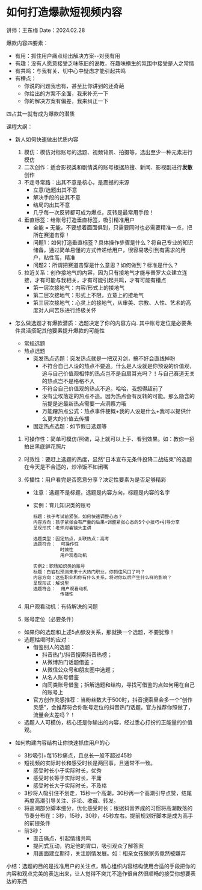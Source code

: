 # 如何打造爆款短视频内容

讲师：王东梅
Date：2024.02.28

爆款内容四要素：

- 有用：抓住用户痛点给出解决方案--对我有用
- 有趣：没有人愿意接受乏味陈旧的说教，在趣味横生的氛围中接受是人之常情
- 有共鸣：与我有关、切中心中疑虑才能引起共鸣
- 有槽点：
  - 你说的问题我也有，甚至比你讲到的还奇葩
  - 你给出的方案不全面，我来补充一下
  - 你的解决方案有偏差，我来纠正一下

四占其一就有成为爆款的潜质

课程大纲：

- 新人如何快速做出优质内容
  
  1. 模仿：模仿对标账号的选题、视频背景、拍摄等，选出至少一种元素进行模仿
  2. 二次创作：适合影视类和剧情类的账号根据热搜、新闻、影视剧进行**发散**创作
  3. 不走寻常路：出其不意是核心，是震撼的来源
     - 立意/选题出其不意
     - 解决手段的出其不意
     - 结局的出其不意
     - 几乎每一次反转都可成为爆点，反转是最常用手段！
  4. 垂直标签：给账号打造垂直标签，吸引精准用户
     - 全能 = 无能，不要想着面面俱到，只需要同时也必需要精准一点，把所在赛道击穿！
     - 问题1：如何打造垂直标签？具体操作步骤是什么？将自己专业的知识储备，通过简单易懂的方式传递给用户，很容易吸引到有需求的用户，粘性高，精准
     - 问题2：所谓把赛道击穿是什么意思？如何做到？标准是什么？
  5. 拉近关系：创作接地气的内容，因为只有接地气才能与普罗大众建立连接，才有可能与我相关，才有可能引起共鸣，才有可能有槽点
     - 第一层次接地气：内容/形式上的接地气
     - 第二层次接地气：形式上不限，立意上的接地气
     - 第三层次接地气：心灵上的接地气，从审美、宗教、人性、艺术的高度对人间苦乐进行终极关怀

- 怎么做选题才有爆款潜质：选题决定了你的内容方向. 其中账号定位是必要条件灵活搭配其他要素提升爆款的可能性
  
  - 常规选题
  - 热点选题
    - 突发热点选题：突发热点就是一把双刃剑，搞不好会直线掉粉
      - 不符合自己人设的热点不要追。什么是人设就是你预设的价值观，追与自己价值观相悖的热点岂不是自扇耳光吗？！与自己赛道无关的热点岂不是格格不入
      - 不符合自己价值观的热点不追。哈哈，我想得超前了
      - 没有尘埃落定的热点不追。因为热点会有反转的可能。那么隐含的前提是追最新热点需要一点洞察力哦
      - 万能蹭热点公式：热点事件梗概+我的人设是什么+我可以提供什么更大的价值去传播
    - 固定热点选题：如节假日选题等
  1. 可操作性：简单可模仿/照做，马上就可以上手、看到效果。如：教你一招拍出黑底鲜花照片
  
  2. 时效性：要赶上选题的热度，显然“日本宣布无条件投降二战结束”的选题在今天是不合适的，炒冷饭不如闭嘴
  
  3. 传播性：用户看完是否愿意分享？决定性要素为是否足够精彩
     
     - 注意：选题不是标题，选题是内容方向，标题是内容的名字
     
     - 实例：育儿知识类的账号
       
       ```bash
       标题：孩子考试前紧张，如何快速调整心态？
       内容方向：孩子紧张会有严重的后果+调整紧张心态的5个小技巧+引导分享
       呈现形式：老师对着镜头主讲
       
       选题类型：固定热点，关联热点：高考
       选题符合：  可操作性
                 时效性
                 用户观看动机
       
       实例2：职场知识类的账号
       标题：白岩松预测未来十大热门职业，你抓住风口了吗？
       内容方向：这些职业和你有什么关系，将对你以后产生什么样的影响？
       呈现形式：解说型
       选题符合：  用户观看动机
                 传播性
       ```
  
  4. 用户观看动机：有待解决的问题
  
  5. 账号定位（必要条件）
  - 如果你的选题和上述5点都没关系，那就换一个选题，不要犹豫！
  - 选题枯竭时的应对：
    - 借鉴别人的选题：
      - 抖音热门/抖音搜索抖音热榜；
      - 从微博热门话题借鉴；
      - 从微信公众号和朋友圈中选题；
      - 从名人账号借鉴
      - 向同类账号借鉴；拆解选题和结构，寻找可借鉴的点如何用在自己的账号上
    - 官方创作灵感推荐：当粉丝数大于500时，抖音搜索里会多一个“创作灵感”，会推荐符合你账号定位的抖音热门话题。官方推荐你照做了，流量会太差吗？！
  - 选题人人可模仿，核心还是你输出的内容，经过悉心打扮的正能量的价值观。

- 如何构建内容结构让你快速抓住用户的心
  
  - 3秒吸引+每15秒痛点，且总长一般不超过45秒
  - 短视频的实际时长和感受时长是两回事，且通常不一致。
    - 感受时长小于实际时长，优秀
    - 感受时长等于实际时长，平庸
    - 感受时长大于实际时长，不及格
  - 3秒将人吸引住不划走，15秒一个高潮，30秒再一个高潮引导点赞，结尾再度高潮引导关注、评论、收藏、转发。
  - 将高潮部分脚本细分，优化感受时长；根据抖音养成的习惯将高潮散落的节奏分布在：3秒，15秒，30秒，45秒左右。提前规划好脚本是成为高手的前提条件
  - 前3秒：
    - 直击痛点，引起情绪共鸣
    - 提问式互动，钓足他的胃口，吸引观众了解答案
    - 用画面建立期待，关注剧情发展。如：相亲女孩做家务竟然被嫌弃

小结：选题的目的是找准用户的关注点，精心组织内容结构使用合适的手段把你的内容和观点完美的表达出来，让人觉得不突兀不造作很自然很顺畅的接受你想要表达的东西
